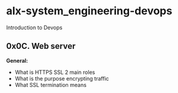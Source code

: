 # alx-system_engineering-devops
Introduction to Devops
## 0x0C. Web server

**General:**
- What is HTTPS SSL 2 main roles
- What is the purpose encrypting traffic
- What SSL termination means
